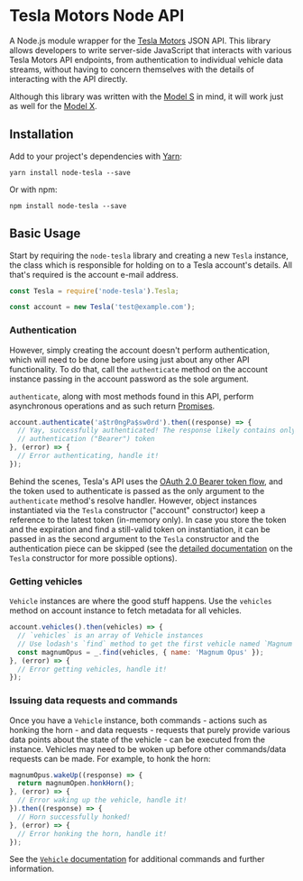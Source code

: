 # Tesla Motors Node API

A Node.js module wrapper for the [Tesla Motors](https://www.tesla.com/) JSON
API. This library allows developers to write server-side JavaScript that
interacts with various Tesla Motors API endpoints, from authentication to
individual vehicle data streams, without having to concern themselves with the
details of interacting with the API directly.

Although this library was written with the
[Model S](https://www.tesla.com/models) in mind, it will work just as well for
the [Model X](https://www.tesla.com/modelx).

## Installation

Add to your project's dependencies with
[Yarn](https://github.com/yarnpkg/yarn):

`yarn install node-tesla --save`

Or with npm:

`npm install node-tesla --save`

## Basic Usage

Start by requiring the `node-tesla` library and creating a new `Tesla`
instance, the class which is responsible for holding on to a Tesla account's
details. All that's required is the account e-mail address.

```js
const Tesla = require('node-tesla').Tesla;

const account = new Tesla('test@example.com');
```

### Authentication

However, simply creating the account doesn't perform authentication, which
will need to be done before using just about any other API functionality. To do
that, call the `authenticate` method on the account instance passing in the
account password as the sole argument.

`authenticate`, along with most methods found in this API, perform
asynchronous operations and as such return [Promises](https://developer.mozilla.org/en-US/docs/Web/JavaScript/Reference/Global_Objects/Promise).

```js
account.authenticate('a$tr0ngPa$sw0rd').then((response) => {
  // Yay, successfully authenticated! The response likely contains only the
  // authentication ("Bearer") token
}, (error) => {
  // Error authenticating, handle it!
});
```

Behind the scenes, Tesla's API uses the [OAuth 2.0 Bearer token flow](http://self-issued.info/docs/draft-ietf-oauth-v2-bearer.html), and the
token used to authenticate is passed as the only argument to the `authenticate` method's resolve handler. However, object instances instantiated via the
`Tesla` constructor ("account" constructor) keep a reference to the latest
token (in-memory only). In case you store the token and the expiration and find
a still-valid token on instantiation, it can be passed in as the second
argument to the `Tesla` constructor and the authentication piece can be
skipped (see the [detailed documentation](#) on the `Tesla` constructor for
more possible options).

### Getting vehicles

`Vehicle` instances are where the good stuff happens. Use the `vehicles` method
on account instance to fetch metadata for all vehicles.

```js
account.vehicles().then(vehicles) => {
  // `vehicles` is an array of Vehicle instances
  // Use lodash's `find` method to get the first vehicle named `Magnum Opus`
  const magnumOpus = _.find(vehicles, { name: 'Magnum Opus' });
}, (error) => {
  // Error getting vehicles, handle it!
});
```

### Issuing data requests and commands

Once you have a `Vehicle` instance, both commands - actions such as honking the
horn - and data requests - requests that purely provide various data points
about the state of the vehicle - can be executed from the instance. Vehicles
may need to be woken up before other commands/data requests can be made. For
example, to honk the horn:

```js
magnumOpus.wakeUp((response) => {
  return magnumOpen.honkHorn();
}, (error) => {
  // Error waking up the vehicle, handle it!
}).then((response) => {
  // Horn successfully honked!
}, (error) => {
  // Error honking the horn, handle it!
});
```

See the [`Vehicle` documentation](#) for additional commands and further
information.
